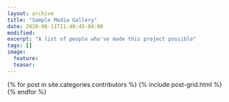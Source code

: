 ```yaml
---
layout: archive
title: "Sample Media Gallery"
date: 2020-06-11T11:40:45-04:00
modified:
excerpt: "A list of people who've made this project possible"
tags: []
image:
  feature:
  teaser:
---
```


<div class="tiles">
{% for post in site.categories.contributors %}
  {% include post-grid.html %}
{% endfor %}
</div><!-- /.tiles -->
